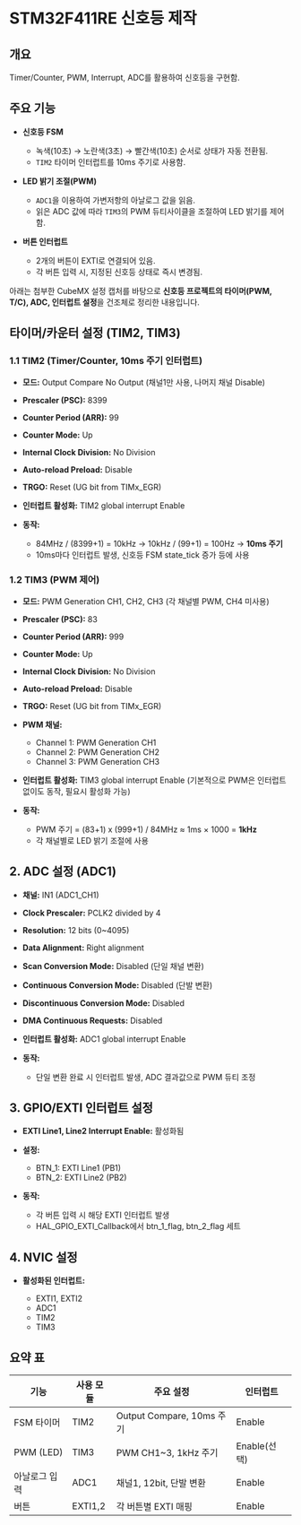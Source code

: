# STM32F411RE 신호등 제작

## 개요

Timer/Counter, PWM, Interrupt, ADC를 활용하여 신호등을 구현함.

## 주요 기능

* **신호등 FSM**

  * 녹색(10초) → 노란색(3초) → 빨간색(10초) 순서로 상태가 자동 전환됨.
  * `TIM2` 타이머 인터럽트를 10ms 주기로 사용함.

* **LED 밝기 조절(PWM)**

  * `ADC1`을 이용하여 가변저항의 아날로그 값을 읽음.
  * 읽은 ADC 값에 따라 `TIM3`의 PWM 듀티사이클을 조절하여 LED 밝기를 제어함.

* **버튼 인터럽트**

  * 2개의 버튼이 EXTI로 연결되어 있음.
  * 각 버튼 입력 시, 지정된 신호등 상태로 즉시 변경됨.


아래는 첨부한 CubeMX 설정 캡처를 바탕으로 **신호등 프로젝트의 타이머(PWM, T/C), ADC, 인터럽트 설정**을 건조체로 정리한 내용입니다.


## 타이머/카운터 설정 (TIM2, TIM3)

### 1.1 TIM2 (Timer/Counter, 10ms 주기 인터럽트)

* **모드:** Output Compare No Output (채널1만 사용, 나머지 채널 Disable)
* **Prescaler (PSC):** 8399
* **Counter Period (ARR):** 99
* **Counter Mode:** Up
* **Internal Clock Division:** No Division
* **Auto-reload Preload:** Disable
* **TRGO:** Reset (UG bit from TIMx\_EGR)
* **인터럽트 활성화:** TIM2 global interrupt Enable
* **동작:**

  * 84MHz / (8399+1) = 10kHz → 10kHz / (99+1) = 100Hz → **10ms 주기**
  * 10ms마다 인터럽트 발생, 신호등 FSM state\_tick 증가 등에 사용

### 1.2 TIM3 (PWM 제어)

* **모드:** PWM Generation CH1, CH2, CH3 (각 채널별 PWM, CH4 미사용)
* **Prescaler (PSC):** 83
* **Counter Period (ARR):** 999
* **Counter Mode:** Up
* **Internal Clock Division:** No Division
* **Auto-reload Preload:** Disable
* **TRGO:** Reset (UG bit from TIMx\_EGR)
* **PWM 채널:**

  * Channel 1: PWM Generation CH1
  * Channel 2: PWM Generation CH2
  * Channel 3: PWM Generation CH3
* **인터럽트 활성화:** TIM3 global interrupt Enable (기본적으로 PWM은 인터럽트 없이도 동작, 필요시 활성화 가능)
* **동작:**

  * PWM 주기 = (83+1) x (999+1) / 84MHz ≈ 1ms × 1000 = **1kHz**
  * 각 채널별로 LED 밝기 조절에 사용


## 2. **ADC 설정 (ADC1)**

* **채널:** IN1 (ADC1\_CH1)
* **Clock Prescaler:** PCLK2 divided by 4
* **Resolution:** 12 bits (0\~4095)
* **Data Alignment:** Right alignment
* **Scan Conversion Mode:** Disabled (단일 채널 변환)
* **Continuous Conversion Mode:** Disabled (단발 변환)
* **Discontinuous Conversion Mode:** Disabled
* **DMA Continuous Requests:** Disabled
* **인터럽트 활성화:** ADC1 global interrupt Enable
* **동작:**

  * 단일 변환 완료 시 인터럽트 발생, ADC 결과값으로 PWM 듀티 조정


## 3. **GPIO/EXTI 인터럽트 설정**

* **EXTI Line1, Line2 Interrupt Enable:** 활성화됨
* **설정:**

  * BTN\_1: EXTI Line1 (PB1)
  * BTN\_2: EXTI Line2 (PB2)
* **동작:**

  * 각 버튼 입력 시 해당 EXTI 인터럽트 발생
  * HAL\_GPIO\_EXTI\_Callback에서 btn\_1\_flag, btn\_2\_flag 세트


## 4. **NVIC 설정**

* **활성화된 인터럽트:**

  * EXTI1, EXTI2
  * ADC1
  * TIM2
  * TIM3


## 요약 표

| 기능        | 사용 모듈   | 주요 설정                   | 인터럽트       |
| --------- | ------- | ----------------------- | ---------- |
| FSM 타이머   | TIM2    | Output Compare, 10ms 주기 | Enable     |
| PWM (LED) | TIM3    | PWM CH1\~3, 1kHz 주기     | Enable(선택) |
| 아날로그 입력   | ADC1    | 채널1, 12bit, 단발 변환       | Enable     |
| 버튼        | EXTI1,2 | 각 버튼별 EXTI 매핑           | Enable     |

